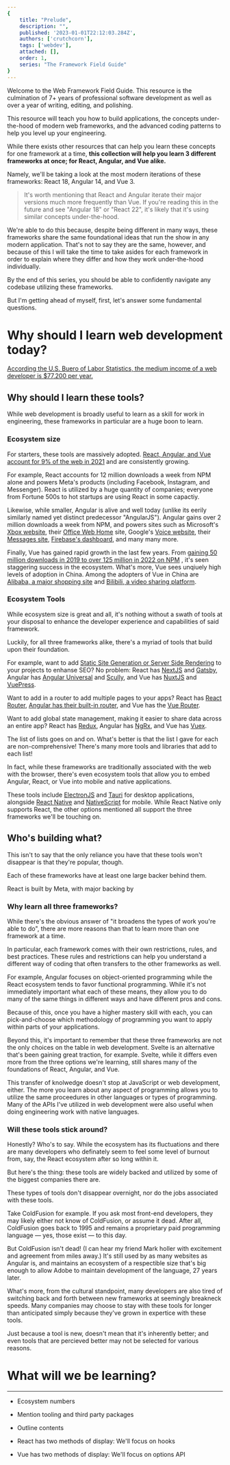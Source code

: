 ```yaml
---
{
    title: "Prelude",
    description: "",
    published: '2023-01-01T22:12:03.284Z',
    authors: ['crutchcorn'],
    tags: ['webdev'],
    attached: [],
    order: 1,
    series: "The Framework Field Guide"
}
---
```


Welcome to the Web Framework Field Guide. This resource is the culmination of 7+ years of professional software development as well as over a year of writing, editing, and polishing.

This resource will teach you how to build applications, the concepts under-the-hood of modern web frameworks, and the advanced coding patterns to help you level up your engineering.

While there exists other resources that can help you learn these concepts for one framework at a time, **this collection will help you learn 3 different frameworks at once; for React, Angular, and Vue alike.**

Namely, we'll be taking a look at the most modern iterations of these frameworks: React 18, Angular 14, and Vue 3.

> It's worth mentioning that React and Angular iterate their major versions much more frequently than Vue. If you're reading this in the future and see "Angular 18" or "React 22", it's likely that it's using similar concepts under-the-hood.

We're able to do this because, despite being different in many ways, these frameworks share the same foundational ideas that run the show in any modern application. That's not to say they are the same, however, and because of this I will take the time to take asides for each framework in order to explain where they differ and how they work under-the-hood individually.

By the end of this series, you should be able to confidently navigate any codebase utilizing these frameworks.

But I'm getting ahead of myself, first, let's answer some fundamental questions.

# Why should I learn web development today?







[According the U.S. Buero of Labor Statistics, the medium income of a web developer is $77,200 per year.](https://www.bls.gov/ooh/computer-and-information-technology/web-developers.htm)

## Why should I learn these tools?

While web development is broadly useful to learn as a skill for work in engineering, these frameworks in particular are a huge boon to learn.

### Ecosystem size

For starters, these tools are massively adopted. [React, Angular, and Vue account for 9% of the web in 2021](https://almanac.httparchive.org/en/2021/javascript#libraries-usage) and are consistently growing.

For example, React accounts for 12 million downloads a week from NPM alone and powers Meta's products (including Facebook, Instagram, and Messenger). React is utilized by a huge quantity of companies; everyone from Fortune 500s to hot startups are using React in some capactiy.

Likewise, while smaller, Angular is alive and well today (unlike its eerily similarly named yet distinct predecessor "AngularJS"). Angular gains over 2 million downloads a week from NPM, and powers sites such as Microsoft's [Xbox website](https://www.madewithangular.com/sites/xbox), their [Office Web Home](https://www.madewithangular.com/sites/microsoft-office-home) site, Google's [Voice website](https://www.madewithangular.com/sites/google-voice), their [Messages site](https://www.madewithangular.com/sites/google-messages), [Firebase's dashboard](https://www.madewithangular.com/sites/google-firebase), and many many more.

Finally, Vue has gained rapid growth in the last few years. From [gaining 50 million downloads in 2019 to over 125 million in 2022 on NPM](https://npm-stat.com/charts.html?package=vue&from=2019-01-01&to=2021-12-31) , it's seen staggering success in the ecosystem. What's more, Vue sees unqiuely high levels of adoption in China. Among the adopters of Vue in China are [Alibaba, a major shopping site](https://madewithvuejs.com/alibaba) and [Bilibili, a video sharing platform](https://madewithvuejs.com/bilibili).

### Ecosystem Tools

While ecosystem size is great and all, it's nothing without a swath of tools at your disposal to enhance the developer experience and capabilities of said framework.

Luckily, for all three frameworks alike, there's a myriad of tools that build upon their foundation.

For example, want to add [Static Site Generation or Server Side Rendering](https://unicorn-utterances.com/posts/what-is-ssr-and-ssg) to your projects to enhanse SEO? No problem: React has [NextJS](https://nextjs.org/) and [Gatsby](https://gatsbyjs.com/), Angular has [Angular Universal](https://angular.io/guide/universal) and [Scully](https://scully.io/), and Vue has [NuxtJS](https://nuxtjs.org/) and [VuePress](https://vuepress.vuejs.org/).

Want to add in a router to add multiple pages to your apps? React has [React Router](https://reactrouter.com/), [Angular has their built-in router](https://angular.io/guide/router), and Vue has the [Vue Router](https://router.vuejs.org/).

Want to add global state management, making it easier to share data across an entire app? React has [Redux](https://redux.js.org/), Angular has [NgRx](https://ngrx.io/), and Vue has [Vuex](https://vuex.vuejs.org/).

The list of lists goes on and on. What's better is that the list I gave for each are non-comprehensive! There's many more tools and libraries that add to each list!

In fact, while these frameworks are traditionally associated with the web with the browser, there's even ecosystem tools that allow you to embed Angular, React, or Vue into mobile and native applications.

These tools include [ElectronJS](https://www.electronjs.org/) and [Tauri](https://github.com/tauri-apps/tauri) for desktop applications, alongside [React Native](https://reactnative.dev/) and [NativeScript](https://nativescript.org/) for mobile. While React Native only supports React, the other options mentioned all support the three frameworks we'll be touching on.

## Who's building what?

This isn't to say that the only reliance you have that these tools won't disappear is that they're popular, though.

Each of these frameworks have at least one large backer behind them.











React is built by Meta, with major backing by 



### Why learn all three frameworks?

While there's the obvious answer of "it broadens the types of work you're able to do", there are more reasons than that to learn more than one framework at a time.

In particular, each framework comes with their own restrictions, rules, and best practices. These rules and restrictions can help you understand a different way of coding that often transfers to the other frameworks as well. 

For example, Angular focuses on object-oriented programming while the React ecosystem tends to favor functional programming. While it's not immediately important what each of these means, they allow you to do many of the same things in different ways and have different pros and cons.

Because of this, once you have a higher mastery skill with each, you can pick-and-choose which methodology of programming you want to apply within parts of your applications.

Beyond this, it's important to remember that these three frameworks are not the only choices on the table in web development. Svelte is an alternative that's been gaining great traction, for example. Svelte, while it differs even more from the three options we're learning, still shares many of the foundations of React, Angular, and Vue.

This transfer of knolwedge doesn't stop at JavaScript or web development, either. The more you learn about any aspect of programming allows you to utilize the same proceedures in other languages or types of programming. Many of the APIs I've utilized in web development were also useful when doing engineering work with native languages.


### Will these tools stick around?

Honestly? Who's to say. While the ecosystem has its fluctuations and there are many developers who definately seem to feel some level of burnout from, say, the React ecosystem after so long within it.

But here's the thing: these tools are widely backed and utilized by some of the biggest companies there are.

These types of tools don't disappear overnight, nor do the jobs associated with these tools.

Take ColdFusion for example. If you ask most front-end developers, they may likely either not know of ColdFusion, or assume it dead. After all, ColdFusion goes back to 1995 and remains a proprietary paid programming language — yes, those exist — to this day.

But ColdFusion isn't dead! (I can hear my friend Mark holler with excitement and agreement from miles away.) It's still used by as many websites as Angular is, and maintains an ecosystem of a respectible size that's big enough to allow Adobe to maintain development of the language, 27 years later.

What's more, from the cultural standpoint, many developers are also tired of switching back and forth between new frameworks at seemingly breakneck speeds. Many companies may choose to stay with these tools for longer than anticipated simply because they've grown in expertice with these tools.

Just because a tool is new, doesn't mean that it's inherently better; and even tools that are percieved better may not be selected for various reasons.


# What will we be learning?









-------




- Ecosystem numbers
  
- Mention tooling and third party packages
- Outline contents
- React has two methods of display: We'll focus on hooks
- Vue has two methods of display: We'll focus on options API



